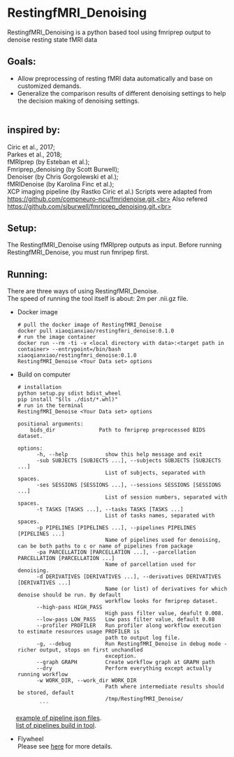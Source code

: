 # RestingfMRI_Denoising
RestingfMRI_Denoising is a python based tool using fmriprep output to denoise resting state fMRI data
## Goals:
* Allow preprocessing of resting fMRI data automatically and base on customized demands.<br>
* Generalize the comparison results of different denoising settings to help the decision making of denoising settings.<br><br>
## inspired by:<br> 
Ciric et al., 2017;<br>
Parkes et al., 2018;<br> 
fMRIprep (by Esteban et al.);<br> 
Fmriprep_denoising (by Scott Burwell);<br> 
Denoiser (by Chris Gorgolewski et al.);<br> 
fMRIDenoise (by Karolina Finc et al.);<br> 
XCP imaging pipeline (by Rastko Ciric et al.)
Scripts were adapted from https://github.com/compneuro-ncu/fmridenoise.git,<br>
Also refered https://github.com/sjburwell/fmriprep_denoising.git.<br>

## Setup:
The RestingfMRI_Denoise using fMRIprep outputs as input. Before running RestingfMRI_Denoise, you must run fmripep first.
## Running:
There are three ways of using RestingfMRI_Denoise. <br />
The speed of running the tool itself is about: 2m per .nii.gz file.

* Docker image
    ```
    # pull the docker image of RestingfMRI_Denoise
    docker pull xiaoqianxiao/restingfmri_denoise:0.1.0
    # run the image container
    docker run --rm -ti -v <local directory with data>:<target path in container> --entrypoint=/bin/bash xiaoqianxiao/restingfmri_denoise:0.1.0
    RestingfMRI_Denoise <Your Data set> options
    ```

* Build on computer
    ```
    # installation
    python setup.py sdist bdist_wheel
    pip install "$(ls ./dist/*.whl)"
    # run in the terminal
    RestingfMRI_Denoise <Your Data set> options
    ```
    
    ```
    positional arguments:
        bids_dir              Path to fmriprep preprocessed BIDS dataset.

    options:
          -h, --help            show this help message and exit
          -sub SUBJECTS [SUBJECTS ...], --subjects SUBJECTS [SUBJECTS ...]
                                List of subjects, separated with spaces.
          -ses SESSIONS [SESSIONS ...], --sessions SESSIONS [SESSIONS ...]
                                List of session numbers, separated with spaces.
          -t TASKS [TASKS ...], --tasks TASKS [TASKS ...]
                                List of tasks names, separated with spaces.
          -p PIPELINES [PIPELINES ...], --pipelines PIPELINES [PIPELINES ...]
                                Name of pipelines used for denoising, can be both paths to c or name of pipelines from package
          -pa PARCELLATION [PARCELLATION ...], --parcellation PARCELLATION [PARCELLATION ...]
                                Name of parcellation used for denoising.
          -d DERIVATIVES [DERIVATIVES ...], --derivatives DERIVATIVES [DERIVATIVES ...]
                                Name (or list) of derivatives for which denoise should be run. By default
                                workflow looks for fmriprep dataset.
          --high-pass HIGH_PASS
                                High pass filter value, deafult 0.008.
          --low-pass LOW_PASS   Low pass filter value, default 0.08
          --profiler PROFILER   Run profiler along workflow execution to estimate resources usage PROFILER is
                                path to output log file.
          -g, --debug           Run RestingfMRI_Denoise in debug mode - richer output, stops on first unchandled
                                exception.
          --graph GRAPH         Create workflow graph at GRAPH path
          --dry                 Perform everything except actually running workflow
          -w WORK_DIR, --work_dir WORK_DIR
                                Path where intermediate results should be stored, default
                                /tmp/RestingfMRI_Denoise/
           ```
&nbsp;&nbsp;&nbsp;&nbsp;&nbsp;[example of pipeline json files](https://github.com/XiaoXiaoqian/flywheel_RestingfMRI_Denoise/blob/main/docs/pipeline_template.json).<br>
&nbsp;&nbsp;&nbsp;&nbsp;&nbsp;[list of pipelines build in tool](https://github.com/XiaoXiaoqian/flywheel_RestingfMRI_Denoise/blob/main/docs/pipelines).<br>
* Flywheel <br />
    Please see [here](https://github.com/XiaoXiaoqian/flywheel_RestingfMRI_Denoise) for more details.

